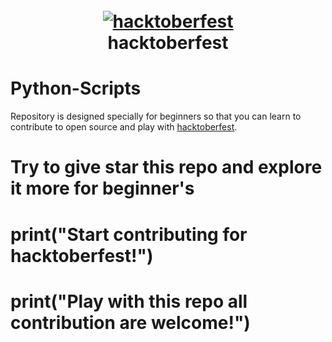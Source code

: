 <h1 align="center">
  <br>
  <a href="https://github.com/ankitdobhal/Python-Scripts"><img src="https://thepracticaldev.s3.amazonaws.com/i/2pzrpi2dykdibh9jcizc.png" alt="hacktoberfest"></a>
  <br>
 hacktoberfest
  <br>
</h1>

# Python-Scripts
Repository is designed specially for beginners so that you can learn to contribute to open source and play with [hacktoberfest](https://hacktoberfest.digitalocean.com).

# Try to give star this repo and explore it more for beginner's
# print("Start contributing for hacktoberfest!")
# print("Play with this repo all contribution are welcome!")
